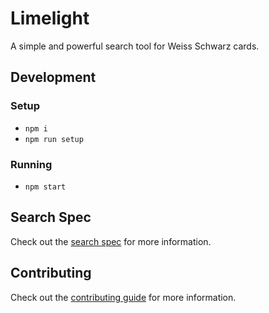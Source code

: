
# Limelight

A simple and powerful search tool for Weiss Schwarz cards.

## Development

### Setup

* `npm i`
* `npm run setup`

### Running

* `npm start`

## Search Spec

Check out the [search spec](SEARCH.md) for more information.

## Contributing

Check out the [contributing guide](CONTRIBUTING.md) for more information.

